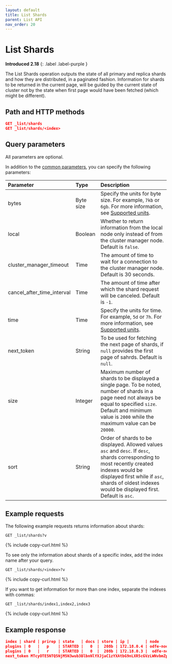 ```yaml
---
layout: default
title: List Shards
parent: List API
nav_order: 20
---
```


# List Shards
**Introduced 2.18**
{: .label .label-purple }

The List Shards operation outputs the state of all primary and replica shards and how they are distributed, in a paginated fashion.
Information for shards to be returned in the current page, will be guided by the current state of cluster not by the state when first page would have been fetched (which might be different).


## Path and HTTP methods

```json
GET _list/shards
GET _list/shards/<index>
```

## Query parameters

All parameters are optional.

In addition to the [common parameters]({{site.url}}{{site.baseurl}}/api-reference/list/index), you can specify the following parameters:

Parameter | Type | Description
:--- | :--- | :---
bytes | Byte size | Specify the units for byte size. For example, `7kb` or `6gb`. For more information, see [Supported units]({{site.url}}{{site.baseurl}}/opensearch/units/).
local | Boolean | Whether to return information from the local node only instead of from the cluster manager node. Default is `false`.
cluster_manager_timeout | Time | The amount of time to wait for a connection to the cluster manager node. Default is 30 seconds.
cancel_after_time_interval | Time | The amount of time after which the shard request will be canceled. Default is `-1`.
time | Time | Specify the units for time. For example, `5d` or `7h`. For more information, see [Supported units]({{site.url}}{{site.baseurl}}/opensearch/units/).
next_token | String | To be used for fetching the next page of shards, if `null` provides the first page of sahrds. Default is `null`. 
size | Integer | Maximum number of shards to be displayed a single page. To be noted, number of shards in a page need not always be equal to specified `size`. Default and minimum value is `2000` while the maximum value can be `20000`.
sort | String | Order of shards to be displayed. Allowed values `asc` and `desc`. If `desc`, shards corresponding to most recently created indexes would be displayed first while if `asc`, shards of oldest indexes would be displayed first. Default is `asc`.

## Example requests

The following example requests returns information about shards:

```
GET _list/shards?v
```
{% include copy-curl.html %}

To see only the information about shards of a specific index, add the index name after your query.

```
GET _list/shards/<index>?v
```
{% include copy-curl.html %}

If you want to get information for more than one index, separate the indexes with commas:

```
GET _list/shards/index1,index2,index3
```
{% include copy-curl.html %}

## Example response

```json
index | shard | prirep | state   | docs | store | ip |       | node
plugins | 0   |   p    | STARTED |   0  |  208b | 172.18.0.4 | odfe-node1
plugins | 0   |   r    | STARTED |   0  |  208b | 172.18.0.3 |  odfe-node2       
next_token MTcyOTE5NTQ5NjM5N3wub3BlbnNlYXJjaC1zYXAtbG9nLXR5cGVzLWNvbmZpZw==   
```

